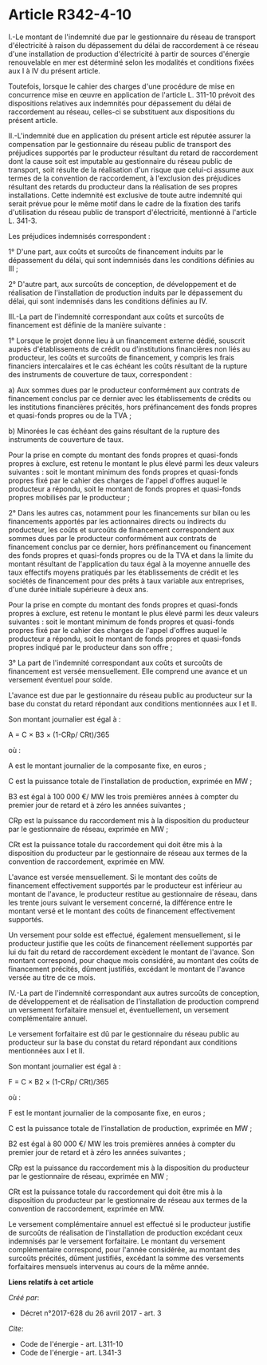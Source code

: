 # Article R342-4-10

I.-Le montant de l'indemnité due par le gestionnaire du réseau de transport d'électricité à raison du dépassement du délai de
raccordement à ce réseau d'une installation de production d'électricité à partir de sources d'énergie renouvelable en mer est
déterminé selon les modalités et conditions fixées aux I à IV du présent article. 

Toutefois, lorsque le cahier des charges d'une procédure de mise en concurrence mise en œuvre en application de l'article L.
311-10 prévoit des dispositions relatives aux indemnités pour dépassement du délai de raccordement au réseau, celles-ci se
substituent aux dispositions du présent article. 

II.-L'indemnité due en application du présent article est réputée assurer la compensation par le gestionnaire du réseau
public de transport des préjudices supportés par le producteur résultant du retard de raccordement dont la cause soit est
imputable au gestionnaire du réseau public de transport, soit résulte de la réalisation d'un risque que celui-ci assume aux
termes de la convention de raccordement, à l'exclusion des préjudices résultant des retards du producteur dans la réalisation
de ses propres installations. Cette indemnité est exclusive de toute autre indemnité qui serait prévue pour le même motif
dans le cadre de la fixation des tarifs d'utilisation du réseau public de transport d'électricité, mentionné à l'article L.
341-3. 

Les préjudices indemnisés correspondent : 

1° D'une part, aux coûts et surcoûts de financement induits par le dépassement du délai, qui sont indemnisés dans les
conditions définies au III ; 

2° D'autre part, aux surcoûts de conception, de développement et de réalisation de l'installation de production induits par
le dépassement du délai, qui sont indemnisés dans les conditions définies au IV. 

III.-La part de l'indemnité correspondant aux coûts et surcoûts de financement est définie de la manière suivante : 

1° Lorsque le projet donne lieu à un financement externe dédié, souscrit auprès d'établissements de crédit ou d'institutions
financières non liés au producteur, les coûts et surcoûts de financement, y compris les frais financiers intercalaires et le
cas échéant les coûts résultant de la rupture des instruments de couverture de taux, correspondent : 

a) Aux sommes dues par le producteur conformément aux contrats de financement conclus par ce dernier avec les établissements
de crédits ou les institutions financières précités, hors préfinancement des fonds propres et quasi-fonds propres ou de la
TVA ; 

b) Minorées le cas échéant des gains résultant de la rupture des instruments de couverture de taux. 

Pour la prise en compte du montant des fonds propres et quasi-fonds propres à exclure, est retenu le montant le plus élevé
parmi les deux valeurs suivantes : soit le montant minimum des fonds propres et quasi-fonds propres fixé par le cahier des
charges de l'appel d'offres auquel le producteur a répondu, soit le montant de fonds propres et quasi-fonds propres mobilisés
par le producteur ; 

2° Dans les autres cas, notamment pour les financements sur bilan ou les financements apportés par les actionnaires directs
ou indirects du producteur, les coûts et surcoûts de financement correspondent aux sommes dues par le producteur conformément
aux contrats de financement conclus par ce dernier, hors préfinancement ou financement des fonds propres et quasi-fonds
propres ou de la TVA et dans la limite du montant résultant de l'application du taux égal à la moyenne annuelle des taux
effectifs moyens pratiqués par les établissements de crédit et les sociétés de financement pour des prêts à taux variable aux
entreprises, d'une durée initiale supérieure à deux ans. 

Pour la prise en compte du montant des fonds propres et quasi-fonds propres à exclure, est retenu le montant le plus élevé
parmi les deux valeurs suivantes : soit le montant minimum de fonds propres et quasi-fonds propres fixé par le cahier des
charges de l'appel d'offres auquel le producteur a répondu, soit le montant de fonds propres et quasi-fonds propres indiqué
par le producteur dans son offre ; 

3° La part de l'indemnité correspondant aux coûts et surcoûts de financement est versée mensuellement. Elle comprend une
avance et un versement éventuel pour solde. 

L'avance est due par le gestionnaire du réseau public au producteur sur la base du constat du retard répondant aux conditions
mentionnées aux I et II. 

Son montant journalier est égal à : 

A = C × B3 × (1-CRp/ CRt)/365 

où : 

A est le montant journalier de la composante fixe, en euros ; 

C est la puissance totale de l'installation de production, exprimée en MW ; 

B3 est égal à 100 000 €/ MW les trois premières années à compter du premier jour de retard et à zéro les années suivantes ; 

CRp est la puissance du raccordement mis à la disposition du producteur par le gestionnaire de réseau, exprimée en MW ; 

CRt est la puissance totale du raccordement qui doit être mis à la disposition du producteur par le gestionnaire de réseau
aux termes de la convention de raccordement, exprimée en MW. 

L'avance est versée mensuellement. Si le montant des coûts de financement effectivement supportés par le producteur est
inférieur au montant de l'avance, le producteur restitue au gestionnaire de réseau, dans les trente jours suivant le
versement concerné, la différence entre le montant versé et le montant des coûts de financement effectivement supportés. 

Un versement pour solde est effectué, également mensuellement, si le producteur justifie que les coûts de financement
réellement supportés par lui du fait du retard de raccordement excèdent le montant de l'avance. Son montant correspond, pour
chaque mois considéré, au montant des coûts de financement précités, dûment justifiés, excédant le montant de l'avance versée
au titre de ce mois. 

IV.-La part de l'indemnité correspondant aux autres surcoûts de conception, de développement et de réalisation de
l'installation de production comprend un versement forfaitaire mensuel et, éventuellement, un versement complémentaire
annuel. 

Le versement forfaitaire est dû par le gestionnaire du réseau public au producteur sur la base du constat du retard répondant
aux conditions mentionnées aux I et II. 

Son montant journalier est égal à : 

F = C × B2 × (1-CRp/ CRt)/365 

où : 

F est le montant journalier de la composante fixe, en euros ; 

C est la puissance totale de l'installation de production, exprimée en MW ; 

B2 est égal à 80 000 €/ MW les trois premières années à compter du premier jour de retard et à zéro les années suivantes ; 

CRp est la puissance du raccordement mis à la disposition du producteur par le gestionnaire de réseau, exprimée en MW ; 

CRt est la puissance totale du raccordement qui doit être mis à la disposition du producteur par le gestionnaire de réseau
aux termes de la convention de raccordement, exprimée en MW. 

Le versement complémentaire annuel est effectué si le producteur justifie de surcoûts de réalisation de l'installation de
production excédant ceux indemnisés par le versement forfaitaire. Le montant du versement complémentaire correspond, pour
l'année considérée, au montant des surcoûts précités, dûment justifiés, excédant la somme des versements forfaitaires
mensuels intervenus au cours de la même année.

**Liens relatifs à cet article**

_Créé par_:

  - Décret n°2017-628 du 26 avril 2017 - art. 3

_Cite_:

  - Code de l'énergie - art. L311-10
  - Code de l'énergie - art. L341-3
